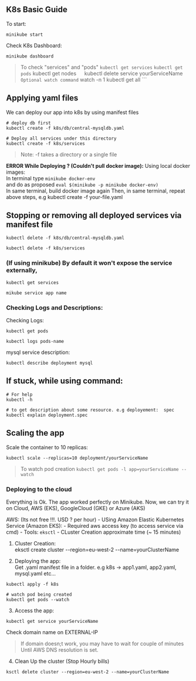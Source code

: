 
## K8s Basic Guide

To start:
```
minikube start
```

Check K8s Dashboard:
```
minikube dashboard
```


> To check "services" and "pods"
> ``` kubectl get services ```   ``` kubectl get pods ``` kubectl get nodes ``` 
> ``` kubectl delete service yourServiceName ```   
> Optional watch command ```  watch -n 1 kubectl get all ```


## Applying yaml files
We can deploy our app into k8s by using manifest files

```
# deploy db first
kubectl create -f k8s/db/central-mysqldb.yaml

# Deploy all services under this directory
kubectl create -f k8s/services

```
> Note: -f takes a directory or a single file

__ERROR While Deploying ? (Couldn't pull docker image):__ Using local docker images:    
In terminal type ``` minikube docker-env ```  
and do as proposed  ``` eval $(minikube -p minikube docker-env) ```  
In same terminal, build docker image again
Then, in same terminal, repeat above steps, e.g kubectl create -f your-file.yaml


## Stopping or removing all deployed services via manifest file
```
kubectl delete -f k8s/db/central-mysqldb.yaml

kubectl delete -f k8s/services
```

### (If using minikube) By default it won't expose the service externally,
```
kubectl get services

mikube service app name
```

### Checking Logs and Descriptions:

Checking Logs:
```
kubectl get pods

kubectl logs pods-name
```

mysql service description:
```
kubectl describe deployment mysql
```




## If stuck, while using command:
```
# For help
kubectl -h 

# to get description about some resource. e.g deployement:  spec
kubectl explain deployment.spec
```


## Scaling the app  
Scale the container to 10 replicas:  
```
kubectl scale --replicas=10 deployment/yourServiceName
```
> To watch pod creation
> ``` kubectl get pods -l app=yourServiceName --watch ```


### Deploying to the cloud  
Everything is Ok. The app worked perfectly on Minikube.
Now, we can try it on Cloud, AWS (EKS), GoogleCloud (GKE) or Azure (AKS)

AWS:  (Its not free !!!. USD ? per hour)
    - USing Amazon Elastic Kubernetes Service (Amazon EKS):
    - Required aws access key (to access service via cmd)
    - Tools: `eksctl`
    - CLuster Creation approximate time (~ 15 minutes)

1. Cluster Creation:  
eksctl create cluster --region=eu-west-2 --name=yourClusterName

2. Deploying the app:  
Get .yaml manifest file in a folder. e.g k8s -> app1.yaml, app2.yaml, mysql.yaml etc...
```
kubectl apply -f k8s

# watch pod being created
kubectl get pods --watch
```

3. Access the app:  
```
kubectl get service yourServiceName
```
Check domain name on EXTERNAL-IP  
> If domain doesn;t work, you may have to wait for couple of minutes
> Until AWS DNS resolution is set.

4. Clean Up the cluster (Stop Hourly bills)  
```
ksctl delete cluster --region=eu-west-2 --name=yourClusterName
```